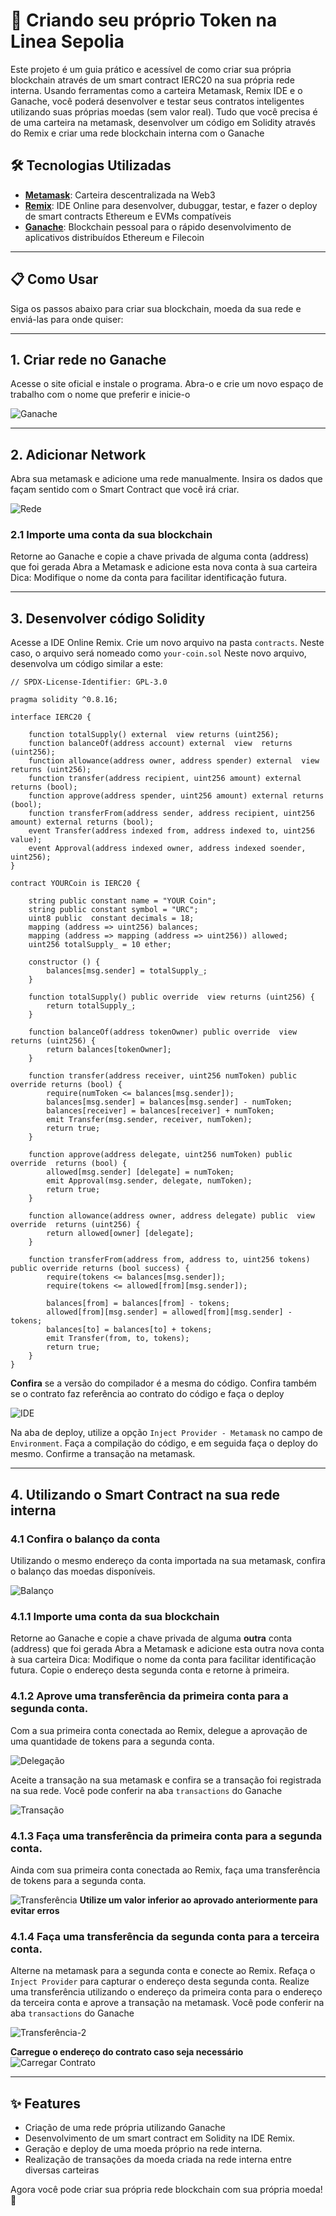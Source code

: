 # 🚀 Criando seu próprio Token na Linea Sepolia

Este projeto é um guia prático e acessível de como criar sua própria blockchain através de um smart contract IERC20 na sua própria rede interna. Usando ferramentas como a carteira Metamask, Remix IDE e o Ganache, você poderá desenvolver e testar seus contratos inteligentes utilizando suas próprias moedas (sem valor real).
Tudo que você precisa é de uma carteira na metamask, desenvolver um código em Solidity através do Remix e criar uma rede blockchain interna com o Ganache

## 🛠️ Tecnologias Utilizadas

 - **[Metamask](https://metamask.io/)**: Carteira descentralizada na Web3
 - **[Remix](https://remix.ethereum.org/)**: IDE Online para desenvolver, dubuggar, testar, e fazer o deploy de smart contracts Ethereum e EVMs compatíveis
 - **[Ganache](https://archive.trufflesuite.com/ganache/)**: Blockchain pessoal para o rápido desenvolvimento de aplicativos distribuídos Ethereum e Filecoin

---  

## 📋 Como Usar

Siga os passos abaixo para criar sua blockchain, moeda da sua rede e enviá-las para onde quiser:

---

## 1. Criar rede no Ganache

Acesse o site oficial e instale o programa.
Abra-o e crie um novo espaço de trabalho com o nome que preferir e inicie-o

![Ganache](src/prints/ganache.png)

---

## 2. Adicionar Network

Abra sua metamask e adicione uma rede manualmente.
Insira os dados que façam sentido com o Smart Contract que você irá criar.

![Rede](src/prints/add-network.png)

 ### 2.1 Importe uma conta da sua blockchain

 Retorne ao Ganache e copie a chave privada de alguma conta (address) que foi gerada
 Abra a Metamask e adicione esta nova conta à sua carteira
 Dica: Modifique o nome da conta para facilitar identificação futura.

---

## 3. Desenvolver código Solidity

Acesse a IDE Online Remix. Crie um novo arquivo na pasta `contracts`. Neste caso, o arquivo será nomeado como `your-coin.sol`
Neste novo arquivo, desenvolva um código similar a este:

```sol
// SPDX-License-Identifier: GPL-3.0

pragma solidity ^0.8.16;

interface IERC20 {

    function totalSupply() external  view returns (uint256);
    function balanceOf(address account) external  view  returns (uint256);
    function allowance(address owner, address spender) external  view  returns (uint256);
    function transfer(address recipient, uint256 amount) external returns (bool);
    function approve(address spender, uint256 amount) external returns (bool);
    function transferFrom(address sender, address recipient, uint256 amount) external returns (bool);
    event Transfer(address indexed from, address indexed to, uint256 value);
    event Approval(address indexed owner, address indexed soender, uint256);
}

contract YOURCoin is IERC20 {

    string public constant name = "YOUR Coin";
    string public constant symbol = "URC";
    uint8 public  constant decimals = 18;
    mapping (address => uint256) balances;
    mapping (address => mapping (address => uint256)) allowed;
    uint256 totalSupply_ = 10 ether;

    constructor () {
        balances[msg.sender] = totalSupply_;
    }

    function totalSupply() public override  view returns (uint256) {
        return totalSupply_;
    }

    function balanceOf(address tokenOwner) public override  view returns (uint256) {
        return balances[tokenOwner];
    }

    function transfer(address receiver, uint256 numToken) public override returns (bool) {
        require(numToken <= balances[msg.sender]);
        balances[msg.sender] = balances[msg.sender] - numToken;
        balances[receiver] = balances[receiver] + numToken;
        emit Transfer(msg.sender, receiver, numToken);
        return true;
    }

    function approve(address delegate, uint256 numToken) public  override  returns (bool) {
        allowed[msg.sender] [delegate] = numToken;
        emit Approval(msg.sender, delegate, numToken);
        return true;
    }

    function allowance(address owner, address delegate) public  view override  returns (uint256) {
        return allowed[owner] [delegate];
    }

    function transferFrom(address from, address to, uint256 tokens) public override returns (bool success) {
        require(tokens <= balances[msg.sender]);
        require(tokens <= allowed[from][msg.sender]);

        balances[from] = balances[from] - tokens;
        allowed[from][msg.sender] = allowed[from][msg.sender] - tokens;
        balances[to] = balances[to] + tokens;
        emit Transfer(from, to, tokens);
        return true;
    }
}
```
**Confira** se a versão do compilador é a mesma do código.
Confira também se o contrato faz referência ao contrato do código e faça o deploy

![IDE](src/prints/compilador-contract.png)

Na aba de deploy, utilize a opção `Inject Provider - Metamask` no campo de `Environment`.
Faça a compilação do código, e em seguida faça o deploy do mesmo.
Confirme a transação na metamask.

---

## 4. Utilizando o Smart Contract na sua rede interna

 ### 4.1 Confira o balanço da conta

 Utilizando o mesmo endereço da conta importada na sua metamask, confira o balanço das moedas disponíveis.

 ![Balanço](src/prints/balanceOf.png)

  ### 4.1.1 Importe uma conta da sua blockchain

  Retorne ao Ganache e copie a chave privada de alguma **outra** conta (address) que foi gerada
  Abra a Metamask e adicione esta outra nova conta à sua carteira
  Dica: Modifique o nome da conta para facilitar identificação futura.
  Copie o endereço desta segunda conta e retorne à primeira.

  ### 4.1.2 Aprove uma transferência da primeira conta para a segunda conta.

  Com a sua primeira conta conectada ao Remix, delegue a aprovação de uma quantidade de tokens para a segunda conta.

  ![Delegação](src/prints/approve.png)

  Aceite a transação na sua metamask e confira se a transação foi registrada na sua rede. 
  Você pode conferir na aba `transactions` do Ganache

  ![Transação](src/prints/transactions.png)

  ### 4.1.3 Faça uma transferência da primeira conta para a segunda conta.

  Ainda com sua primeira conta conectada ao Remix, faça uma transferência de tokens para a segunda conta.

  ![Transferência](src/prints/transfer.png)
  **Utilize um valor inferior ao aprovado anteriormente para evitar erros**

  ### 4.1.4 Faça uma transferência da segunda conta para a terceira conta.

  Alterne na metamask para a segunda conta e conecte ao Remix. Refaça o `Inject Provider` para capturar o endereço desta segunda conta.
  Realize uma transferência utilizando o endereço da primeira conta para o endereço da terceira conta e aprove a transação na metamask.
  Você pode conferir na aba `transactions` do Ganache

  ![Transferência-2](src/prints/transferFrom.png)

  **Carregue o endereço do contrato caso seja necessário**
  ![Carregar Contrato](src/prints/carregarContrato.png)

---

## ✨ Features

- Criação de uma rede própria utilizando Ganache
- Desenvolvimento de um smart contract em Solidity na IDE Remix.
- Geração e deploy de uma moeda próprio na rede interna.
- Realização de transações da moeda criada na rede interna entre diversas carteiras

Agora você pode criar sua própria rede blockchain com sua própria moeda! 🎉